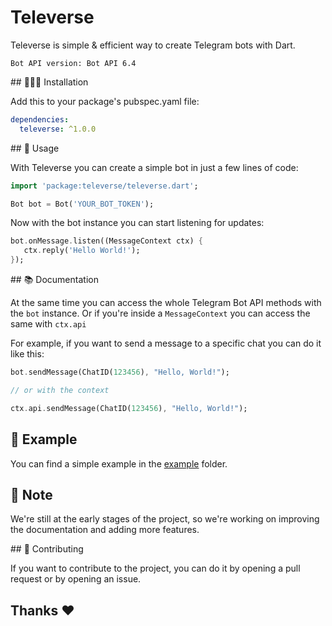 # Televerse 

Televerse is simple & efficient way to create Telegram bots with Dart. 

`Bot API version: Bot API 6.4`

## 👨🏻‍💻 Installation

Add this to your package's pubspec.yaml file:

```yaml
dependencies:
  televerse: ^1.0.0
```

## 📖 Usage

With Televerse you can create a simple bot in just a few lines of code:

```dart
import 'package:televerse/televerse.dart';

Bot bot = Bot('YOUR_BOT_TOKEN');

```
Now with the bot instance you can start listening for updates:

```dart
bot.onMessage.listen((MessageContext ctx) {
   ctx.reply('Hello World!');
});

```

## 📚 Documentation

At the same time you can access the whole Telegram Bot API methods with the `bot` instance. Or if you're inside a `MessageContext` you can access the same with `ctx.api`


For example, if you want to send a message to a specific chat you can do it like this:

```dart
bot.sendMessage(ChatID(123456), "Hello, World!");

// or with the context

ctx.api.sendMessage(ChatID(123456), "Hello, World!");
```

## 🔐 Example

You can find a simple example in the [example](./example/) folder.

## 📝 Note

We're still at the early stages of the project, so we're working on improving the documentation and adding more features.

## 👫 Contributing

If you want to contribute to the project, you can do it by opening a pull request or by opening an issue.

## Thanks ❤️